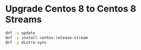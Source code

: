 # Upgrade Centos 8 to Centos 8 Streams

```bash
dnf -y update
dnf -y install centos-release-stream
dnf -y distro-sync
```